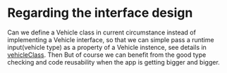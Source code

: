 # Regarding the interface design
Can we define a Vehicle class in current circumstance instead of implementing a Vehicle interface, so that we can simple pass a runtime input(vehicle type) as a property of a Vehicle instence, see details in [vehicleClass](./vehicleClass.ts). Then But of course we can benefit from the good type checking and code reusability when the app is getting bigger and bigger.